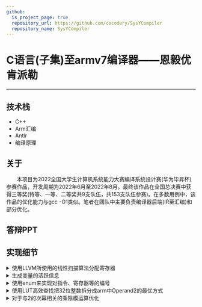 ```yaml
---
github:
  is_project_page: true
  repository_url: https://github.com/cocodery/SysYCompiler
  repository_name: SysYCompiler
---
```


# C语言(子集)至armv7编译器——恩毅优肯派勒

---

## 技术栈

* C++
* Arm汇编
* Antlr
* 编译原理

## 关于

&emsp;&emsp;本项目为2022全国大学生计算机系统能力大赛编译系统设计赛(华为毕昇杯)参赛作品，开发周期为2022年6月至2022年8月。最终该作品在全国总决赛中获得三等奖(特等、一等、二等奖共9支队伍，共153支队伍参赛)。在多数用例中，该作品的优化能力与gcc -O1类似。笔者在团队中主要负责编译器后端(IR至汇编)和部分优化。

## 答辩PPT



## 实现细节

<details>
  <summary><a>使用LLVM所使用的线性扫描算法分配寄存器</a></summary>

{% highlight cpp %}
// 删除旧变量的分配
for (auto activeIntervalIndexIt = activeIntervals.begin();
    activeIntervalIndexIt != activeIntervals.end();) {
  auto rangeEnd = func.LiveInterval.at(*activeIntervalIndexIt).second;
  bool src_needed = InstNeedsSrcPreserved(func.all_insts[rangeEnd]);
  if (src_needed && rangeEnd < varRange.first || !src_needed && rangeEnd <= varRange.first) {
    availRegs.insert(func.AllocationResult.at(*activeIntervalIndexIt));
    activeIntervalIndexIt = activeIntervals.erase(activeIntervalIndexIt);
  }
  else {
    ++activeIntervalIndexIt;
  }
}
// 给新变量分配寄存器或溢出
for (auto activeIntervalIndexIt = activeIntervals.begin();
    ; ++activeIntervalIndexIt) {
  // 找到插入位置
  if (activeIntervalIndexIt == activeIntervals.end()
    || func.LiveInterval.at(*activeIntervalIndexIt).second > varRange.second)
  {
    activeIntervals.insert(activeIntervalIndexIt, varIndex);
    // 无可用寄存器，把活跃区间右侧最靠后的变量溢出，腾出寄存器
    if (availRegs.empty()) {
      auto &&spilled_var_idx = activeIntervals.back();
      if (varIndex != spilled_var_idx) {
        availRegs.insert(func.AllocationResult.at(spilled_var_idx));
        func.AllocationResult.at(spilled_var_idx) = SPILL;
      }
      else {
        func.AllocationResult.insert(make_pair(spilled_var_idx, SPILL));
      }
      activeIntervals.pop_back();
    }
    // 分配可用寄存器
    auto alloc_res = *availRegs.begin();
    func.AllocationResult.insert(make_pair(varIndex, alloc_res));
    availRegs.erase(alloc_res);
    break;
  }
}
{% endhighlight %}

</details>

<details>
  <summary><a>生成变量的活跃信息</a></summary>

{% highlight cpp %}
for (auto &&bbPtr : functionPtr->all_blocks) {
  for (auto &&instPtr : bbPtr->basic_block) {
    vector <int32_t> src_regids;
    int32_t dst_regid = INT32_MIN;
    ProcessInst(src_regids, dst_regid, instPtr);
    for (auto &&src_regid : src_regids)
      if (bbPtr->LiveDef.find(src_regid) == bbPtr->LiveDef.end())
        bbPtr->LiveUse.insert(src_regid);
    if (dst_regid != INT32_MIN)
      bbPtr->LiveDef.insert(dst_regid);
  }
}
bool liveOutChanged;
do {
  liveOutChanged = false;
  for (auto &&it = functionPtr->all_blocks.rbegin();
      it != functionPtr->all_blocks.rend();
      ++it) {
    auto &&bPtr = *it;
    size_t oldSiz = bPtr->LiveOut.size();
    bPtr->LiveOut.clear();
    for (auto &&sPair : bPtr->succs) {
        auto &&sPtr = sPair.second;
        bPtr->LiveOut.insert(sPtr->LiveIn.begin(), sPtr->LiveIn.end());
    }
    if (!liveOutChanged && bPtr->LiveOut.size() != oldSiz)
        liveOutChanged = true;
    bPtr->LiveIn.clear();
    set_difference(bPtr->LiveOut.begin(),  bPtr->LiveOut.end(),
                    bPtr->LiveDef.begin(),  bPtr->LiveDef.end(),
                    inserter(bPtr->LiveIn, bPtr->LiveIn.begin()));
    bPtr->LiveIn.insert(bPtr->LiveUse.begin(), bPtr->LiveUse.end());
  }
} while (liveOutChanged);
{% endhighlight %}

</details>

<details>
  <summary><a>使用enum来实现对指令、寄存器等的编号</a></summary>

{% highlight cpp %}
enum REGs {
  r0,  r1,  r2,  r3,  r4,  r5,  r6,  r7,  r8,  r9, r10, r11, r12,  sp,  lr,  pc,
  s0,  s1,  s2,  s3,  s4,  s5,  s6,  s7,  s8,  s9, s10, s11, s12, s13, s14, s15,
  s16, s17, s18, s19, s20, s21, s22, s23, s24, s25, s26, s27, s28, s29, s30, s31,
  SPILL, NOALLOC
};
static enum AsmBranchType{LT, GE, LE, GT, EQ, NE, AlwaysTrue, AlwaysFalse} b_type;
#define REVERSED_BRANCH_TYPE(_BT) ((AsmBranchType)(((char)_BT & 0xfe) | (~(char)_BT & 1)))
{% endhighlight %}

</details>

<details>
  <summary><a>使用LUT高效查找把32位整数拆分成arm中Operand2的最优方式</a></summary>

{% highlight cpp %}
const uint32_t operand2_mask_unsigned[] = {
  0x000000ff, 0xc000003f, 0xf000000f, 0xfc000003,
  0xff000000, 0x3fc00000, 0x0ff00000, 0x03fc0000,
  0x00ff0000, 0x003fc000, 0x000ff000, 0x0003fc00,
  0x0000ff00, 0x00003fc0, 0x00000ff0, 0x000003fc
};
vector<int32_t> SplitInt(int32_t to_split) {
  const int n = 16, w = 4;
  const int32_t *mask = (const int32_t *)operand2_mask_unsigned;
  /* ... */
  for (int i = 0; i < n - 2 * w; ++i)
    for (int j = i + w; j < std::min(i + n - 2 * w + 1, n - w); ++j)
      for (int k = j + w; k < std::min(i + n - w + 1, n); ++k)
        if ((to_split & (mask[i] | mask[j] | mask[k])) == to_split)
          return {to_split & mask[i], to_split & mask[j], to_split & mask[k]};
  return {to_split & mask[0], to_split & mask[w], to_split & mask[2 * w], to_split & mask[3 * w]};
}
{% endhighlight %}

</details>

<details>
  <summary><a>对于与2的次幂相关的乘除模运算优化</a></summary>

{% highlight cpp %}
if (__builtin_popcount(src2.val.i) == 1) { // 2, 4, 8, 16...
  asm_insts.push_back(AsmCode(AsmInst::LSL, {Param(r), src1, Param(ffs(src2.val.i) - 1)}, indent));
  return;
}
else if (__builtin_popcount(src2.val.i - 1) == 1) { // 3, 5, 9, 17, 33...
  asm_insts.push_back(AsmCode((src2.val.i - 1 < 0) ? AsmInst::SUB : AsmInst::ADD, {Param(r), src1, src1, Param(Param::Str, LSL_HASHTAG_NUMBER(ffs(src2.val.i - 1) - 1))}, indent));
  return;
}
else if (__builtin_popcount(src2.val.i + 1) == 1) { // 7, 15, 31...
  asm_insts.push_back(AsmCode(AsmInst::RSB, {Param(r), src1, src1, Param(Param::Str, LSL_HASHTAG_NUMBER(ffs(src2.val.i + 1) - 1))}, indent));
  return;
}
else if (__builtin_popcount(src2.val.i) == 2) { // 6, 10, 18, 34, 66, 320, 8320...
  /* ...... */
}
else if (__builtin_popcount(1 - src2.val.i) == 1) { // -3, -7, -15, -31...
  /* ...... */
}
else if (__builtin_popcount(- 1 - src2.val.i) == 1) { // -5, -9, -17, -33...
  /* ...... */
}
else if (__builtin_popcount((1 << (32 - __builtin_clz(abs(src2.val.i)))) - abs(src2.val.i)) == 1) { // +-14, +-28, +-30, +-56, +-60...
  /* ...... */
}
{% endhighlight %}

</details>
